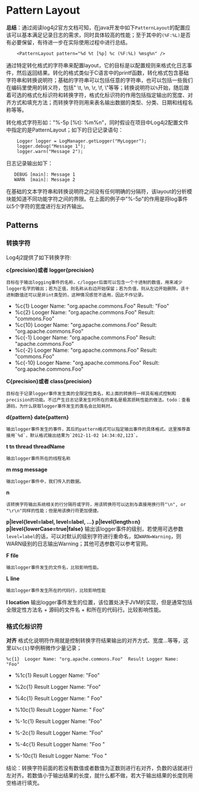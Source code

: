 Pattern Layout
=====

**总结**：通过阅读log4j2官方文档可知，在java开发中如下`PatternLayout`的配置应该可以基本满足记录日志的需求，同时具体较高的性能；至于其中的`(%F:%L)`是否有必要保留，有待进一步在实际使用过程中进行总结。
```
    <PatternLayout pattern="%d %t [%p] %c (%F:%L) %msg%n" />
```

   通过特定转化格式的字符串来配置layout，它的目标是以配置规则来格式化日志事件，然后返回结果。转化的格式类似于C语言中的printf函数，转化格式包含基础字符串和转换说明符；基础的字符串可以包括任意的字符串，也可以包括一些我们在编码里使用的转义符，包括" \t, \n, \r, \f, \\"等等；转换说明符以`%`开始，随后跟着可选的格式化标识符和转换字符，格式化标识符的作用包括指定输出的宽度、对齐方式和填充方法；而转换字符则用来表名输出数据的类型、分类、日期和线程名称等等。

   转化格式字符形如："%-5p [%t]: %m%n"，同时假设在项目中Log4j2配置文件中指定的是PatternLayout；如下的日记记录语句：
```
    Logger logger = LogManager.getLogger("MyLogger");
    logger.debug("Message 1");
    logger.warn("Message 2");
```
   日志记录输出如下：
```
   DEBUG [main]: Message 1
   WARN  [main]: Message 2
```
   在基础的文本字符串和转换说明符之间没有任何明确的分隔符，该layout的分析模块能知道不同功能字符之间的界限。在上面的例子中"%-5p"的作用是将log事件以5个字符的宽度进行左对齐输出。


Patterns
----

### 转换字符

Log4j2提供了如下转换字符:

**c{precision}或者
  logger{precision}**

    目标在于输出logging事件的名称，c/logger后面可以包含一个十进制的数值，用来减少logger名字的输出；若为正值，则名称从右边开始保留；若为负值，则从左边开始删除。该十进制数值还可以是非int类型的，这种情况感觉不适用，因此不作记录。
* %c{1}  Looger Name: "org.apache.commons.Foo"  Result: "Foo"
* %c{2}	 Looger Name: "org.apache.commons.Foo"  Result: "commons.Foo"
* %c{10} Looger Name: "org.apache.commons.Foo"  Result: "org.apache.commons.Foo"
* %c{-1} Looger Name: "org.apache.commons.Foo"  Result: "apache.commons.Foo"
* %c{-2} Looger Name: "org.apache.commons.Foo"  Result: "commons.Foo"
* %c{-10} Looger Name: "org.apache.commons.Foo"  Result: "org.apache.commons.Foo"

**C{precision}或者
   class{precision}**

    目标在于记录logger事件发生类的全限定性类名，和上面的转换符一样具有格式控制和precision的功能。不过产生日志记录发生时所在的类名是极其损耗性能的做法。todo：查看源码，为什么获取logger事件发生的类名会比较耗时。

**d{pattern}
  date{pattern}**

    输出logger事件发生的事件，其后的pattern格式可以指定输出事件的具体格式。这里推荐直接用`%d`，默认格式输出结果为`2012-11-02 14:34:02,123`。

**t
  tn
  thread
  threadName**

    输出logger事件所在的线程名称

**m
  msg
  message**

    输出logger事件中，我们传入的数据。

**n**

    该转换字符输出系统相关的行分隔符或字符，用该转换符可以达到与直接用换行符"\n", or "\r\n"同样的性能；但是用该换行符更加便捷。

**p|level{level=label, level=label, ...} p|level{length=n} p|level{lowerCase=true|false}**
    输出该logger事件的级别，若使用可选参数`level=label`的话，可以对默认的级别字符进行重命名，如`WARN=Warning`，则WARN级别的日志输出Warning；其他可选参数可以参考官网。


**F
  file**

    输出logger事件发生的文件名，比较影响性能。

**L
 line**

    输出logger事件发生所在的代码行，比较影响性能

**l
  location**
    输出logger事件发生的位置，该位置处决于JVM的实现，但是通常包括全限定性方法名 + 源码的文件名 + 和所在的代码行。比较影响性能。


### 格式化标识符
**对齐**
   格式化说明符作用就是控制转换字符结果输出的对齐方式、宽度...等等，这里以`%c{1}`举例稍微作少量记录；
```
%c{1}  Looger Name: "org.apache.commons.Foo"  Result Logger Name: "Foo"
```
* %1c{1}   Result Logger Name: "Foo"
* %2c{1}   Result Logger Name: "Foo"
* %4c{1}   Result Logger Name: " Foo"
* %10c{1}  Result Logger Name: "       Foo"

* %-1c{1}  Result Logger Name: "Foo"
* %-2c{1}  Result Logger Name: "Foo"
* %-4c{1}  Result Logger Name: "Foo "
* %-10c{1} Result Logger Name: "Foo       "

结论：转换字符前面的若没有数值或者数值为正数则进行右对齐，负数的话就进行左对齐。若数值小于输出结果的长度，就什么都不做，若大于输出结果的长度则用空格进行填充。











